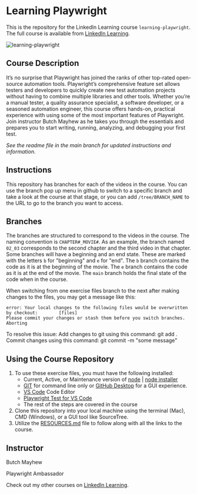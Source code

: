 # Learning Playwright

This is the repository for the LinkedIn Learning course `learning-playwright`. The full course is available from [LinkedIn Learning][lil-course-url].

![learning-playwright][lil-thumbnail-url]

## Course Description

It’s no surprise that Playwright has joined the ranks of other top-rated open-source automation tools. Playwright’s comprehensive feature set allows testers and developers to quickly create new test automation projects without having to combine multiple libraries and other tools. Whether you’re a manual tester, a quality assurance specialist, a software developer, or a seasoned automation engineer, this course offers hands-on, practical experience with using some of the most important features of Playwright. Join instructor Butch Mayhew as he takes you through the essentials and prepares you to start writing, running, analyzing, and debugging your first test.

_See the readme file in the main branch for updated instructions and information._

## Instructions

This repository has branches for each of the videos in the course. You can use the branch pop up menu in github to switch to a specific branch and take a look at the course at that stage, or you can add `/tree/BRANCH_NAME` to the URL to go to the branch you want to access.

## Branches

The branches are structured to correspond to the videos in the course. The naming convention is `CHAPTER#_MOVIE#`. As an example, the branch named `02_03` corresponds to the second chapter and the third video in that chapter.
Some branches will have a beginning and an end state. These are marked with the letters `b` for "beginning" and `e` for "end". The `b` branch contains the code as it is at the beginning of the movie. The `e` branch contains the code as it is at the end of the movie. The `main` branch holds the final state of the code when in the course.

When switching from one exercise files branch to the next after making changes to the files, you may get a message like this:

    error: Your local changes to the following files would be overwritten by checkout:        [files]
    Please commit your changes or stash them before you switch branches.
    Aborting

To resolve this issue:
Add changes to git using this command: git add .
Commit changes using this command: git commit -m "some message"

## Using the Course Repository

1. To use these exercise files, you must have the following installed:
   - Current, Active, or Maintenance version of [node](https://nodejs.org/en/about/previous-releases) | [node installer](https://nodejs.org/en/download/prebuilt-installer)
   - [GIT](https://github.com/git-guides/install-git) for command line only or [GitHub Desktop](https://github.com/apps/desktop) for a GUI experience.
   - [VS Code](https://code.visualstudio.com/) Code Editor
   - [Playwright Test for VS Code](https://marketplace.visualstudio.com/items?itemName=ms-playwright.playwright)
   - The rest of the steps are covered in the course
2. Clone this repository into your local machine using the terminal (Mac), CMD (Windows), or a GUI tool like SourceTree.
3. Utilize the [RESOURCES.md](./RESOURCES.md) file to follow along with all the links to the course.

## Instructor

Butch Mayhew

Playwright Ambassador

                        
Check out my other courses on [LinkedIn Learning](https://www.linkedin.com/learning/instructors/butch-mayhew?u=104).

[0]: # "Replace these placeholder URLs with actual course URLs"
[lil-course-url]: https://www.linkedin.com/learning/learning-playwright/
[lil-thumbnail-url]: http://
